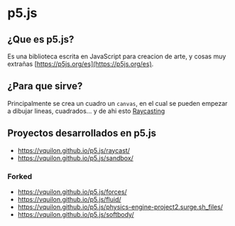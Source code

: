 # p5.js
## ¿Que es p5.js?
Es una biblioteca escrita en JavaScript para creacion de arte, y cosas muy extrañas [https://p5js.org/es](https://p5js.org/es).

## ¿Para que sirve?
Principalmente se crea un cuadro un `canvas`, en el cual se pueden empezar a dibujar lineas, cuadrados... y de ahi esto [Raycasting](https://vquilon.github.io/p5.js/raycast/)

## Proyectos desarrollados en p5.js
- https://vquilon.github.io/p5.js/raycast/
- https://vquilon.github.io/p5.js/sandbox/

### Forked
- https://vquilon.github.io/p5.js/forces/
- https://vquilon.github.io/p5.js/fluid/
- https://vquilon.github.io/p5.js/physics-engine-project2.surge.sh_files/
- https://vquilon.github.io/p5.js/softbody/
